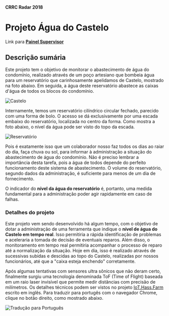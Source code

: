 #### CRRC Radar 2018

# Projeto Água do Castelo

Link para **[Painel Supervisor](http://recreiocanoas.ddns.net:8123 "Painel Supervisor")**
## Descrição sumária

Este projeto tem o objetivo de monitorar o abastecimento de água do condomínio, realizado através de um poço artesiano que bombeia água para um reservatório que carinhosamente apelidamos de Castelo, mostrado na foto abaixo. Em seguida, a água deste reservatório abastece as caixas d'água de todos os blocos do condomínio.

![Castelo](https://i.imgur.com/PHaHO0v.png)

Internamente, temos um reservatório cilíndrico circular fechado, parecido com uma forma de bolo. O acesso se dá exclusivamente por uma escada embaixo do reservatório, localizada no centro da forma. Como mostra a foto abaixo, o nível da água pode ser visto do topo da escada.

![Reservatório](https://i.imgur.com/1AcOmRi.png)

Pois é exatamente isso que um colaborador nosso faz todos os dias ao raiar do dia, faça chuva ou sol, para informar à administração a situação do abastecimento de água do condomínio. Não é preciso lembrar a importância desta tarefa, pois a água de todos depende do perfeito funcionamento deste sistema de abastecimento. O volume do reservatório, segundo dados da administração, é suficiente para menos de um dia de fornecimento.

O indicador do **nível da água do reservatório** é, portanto, uma medida fundamental para a administração poder agir rapidamente em caso de falhas.

### Detalhes do projeto

Este projeto vem sendo desenvolvido há algum tempo, com o objetivo de dotar a administração de uma ferramenta que indique o **nível de água do Castelo em tempo real**. Isso permitiria a rápida identificação de problemas e aceleraria a tomada de decisão de  eventuais reparos. Além disso, o monitoramento em tempo real permitiria acompanhar o processo de reparo até a normalização da situação. Hoje em dia, isso é realizado através de sucessivas subidas e descidas ao topo do Castelo, realizadas por nossos funcionários, até que a "caixa esteja enchendo" corretamente.

Após algumas tentativas com sensores ultra sônicos que não deram certo, finalmente surgiu uma tecnologia denominada ToF (Time of Flight) baseada em um raio laser invisível que permite medir distâncias com precisão de milímetros. Os detalhes técnicos podem ser vistos no projeto [IoT.Hass.Farm](https://github.com/josemotta/IoT.Hass.Farm "IoT.Hass.Farm") escrito em inglês. Para traduzir para portugês com o navegador Chrome, clique no botão direito, como mostrado abaixo.

![Tradução para Português](https://i.imgur.com/9MAkKZ7.png)

